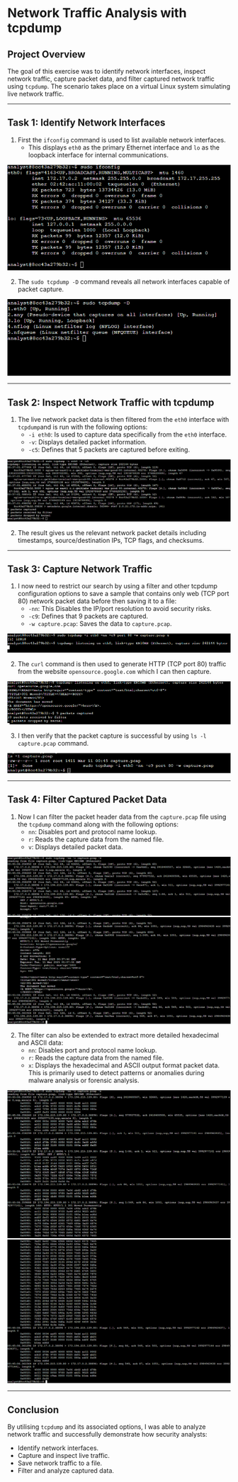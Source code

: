 # **Network Traffic Analysis with tcpdump**

## **Project Overview**
The goal of this exercise was to identify network interfaces, inspect network traffic, capture packet data, and filter captured network traffic using `tcpdump`. The scenario takes place on a virtual Linux system simulating live network traffic.

---

## **Task 1: Identify Network Interfaces**

1. First the `ifconfig` command is used to list available network interfaces.
   - This displays `eth0` as the primary Ethernet interface and `lo` as the loopback interface 
 for internal communications.

![Alt Text](PKT%201.png)

2.  The `sudo tcpdump -D` command reveals all network interfaces capable of packet capture.

![Alt Text](PKT%202.png)

---

## **Task 2: Inspect Network Traffic with tcpdump**

1. The live network packet data is then filtered from the `eth0` interface with `tcpdump`and is run with the following options:
   - `-i eth0`: Is used to capture data specifically from the `eth0` interface.
   - `-v`: Displays detailed packet information.
   - `-c5`: Defines that 5 packets are captured before exiting.

![Alt Text](PKT%203.png)

2. The result gives us the relevant network packet details including timestamps, source/destination IPs, TCP flags, and checksums.

---

## **Task 3: Capture Network Traffic**

1. I now need to restrict our search by using a filter and other tcpdump configuration options to save a sample that contains only web (TCP port 80) network packet data before then saving it to a file:
   - `-nn`: This Disables the IP/port resolution to avoid security risks.
   - `-c9`: Defines that 9 packets are captured.
   - `-w capture.pcap`: Saves the data to `capture.pcap`.

![Alt Text](PKT%204.png)

2. The `curl` command is then used to generate HTTP (TCP port 80) traffic from the website `opensource.google.com` which I can then capture.

![Alt Text](PKT%205.png)

3. I then verify that the packet capture is successful by using `ls -l capture.pcap` command.

![Alt Text](PKT%206.png)

---

## **Task 4: Filter Captured Packet Data**

1. Now I can filter the packet header data from the `capture.pcap` file using the `tcpdump` command along with the following options:
   - `nn`: Disables port and protocol name lookup.
   - `r`: Reads the capture data from the named file.
   - `v`: Displays detailed packet data.

![Alt Text](PKT%207.png)
![Alt Text](PKT%207-2.png)
 


2. The filter can also be extended to extract more detailed hexadecimal and ASCII data:
   - `nn`: Disables port and protocol name lookup.
   - `r`: Reads the capture data from the named file.
   - `x`: Displays the hexadecimal and ASCII output format packet data. This is primarily used to detect patterns or anomalies during malware analysis or forensic analysis.

![Alt Text](PKT%208.png)
![Alt Text](PKT%208-2.png)

---

## **Conclusion**
By utilising `tcpdump` and its associated options, I was able to analyze network traffic and successfully demonstrate how security analysts:
- Identify network interfaces.
- Capture and inspect live traffic.
- Save network traffic to a file.
- Filter and analyze captured data.


